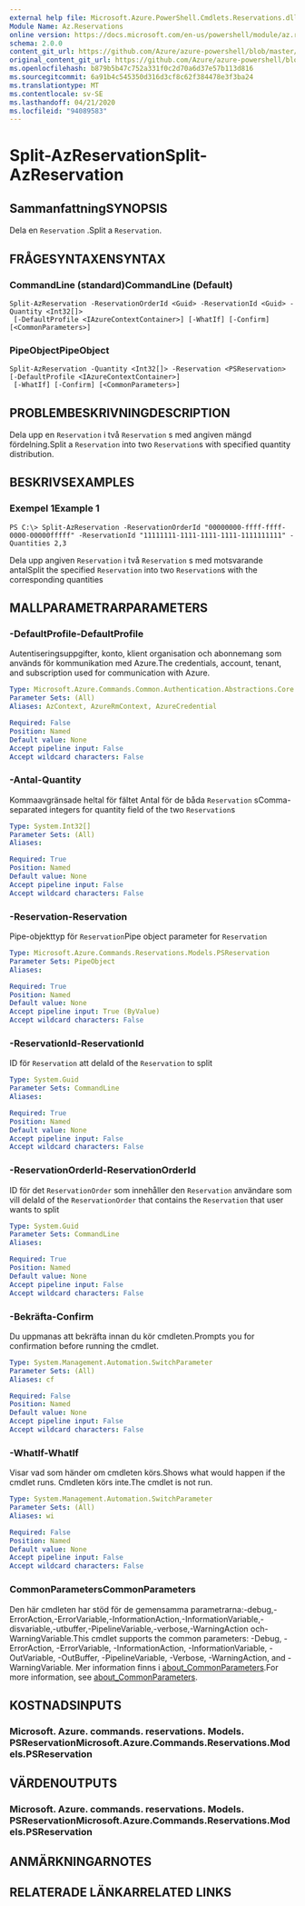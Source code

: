 ```yaml
---
external help file: Microsoft.Azure.PowerShell.Cmdlets.Reservations.dll-Help.xml
Module Name: Az.Reservations
online version: https://docs.microsoft.com/en-us/powershell/module/az.reservations/split-azreservation
schema: 2.0.0
content_git_url: https://github.com/Azure/azure-powershell/blob/master/src/Reservations/Reservations/help/Split-AzReservation.md
original_content_git_url: https://github.com/Azure/azure-powershell/blob/master/src/Reservations/Reservations/help/Split-AzReservation.md
ms.openlocfilehash: b879b5b47c752a331f0c2d70a6d37e57b113d816
ms.sourcegitcommit: 6a91b4c545350d316d3cf8c62f384478e3f3ba24
ms.translationtype: MT
ms.contentlocale: sv-SE
ms.lasthandoff: 04/21/2020
ms.locfileid: "94089583"
---
```

# <span data-ttu-id="701fb-101">Split-AzReservation</span><span class="sxs-lookup"><span data-stu-id="701fb-101">Split-AzReservation</span></span>

## <span data-ttu-id="701fb-102">Sammanfattning</span><span class="sxs-lookup"><span data-stu-id="701fb-102">SYNOPSIS</span></span>
<span data-ttu-id="701fb-103">Dela en `Reservation` .</span><span class="sxs-lookup"><span data-stu-id="701fb-103">Split a `Reservation`.</span></span>

## <span data-ttu-id="701fb-104">FRÅGESYNTAXEN</span><span class="sxs-lookup"><span data-stu-id="701fb-104">SYNTAX</span></span>

### <span data-ttu-id="701fb-105">CommandLine (standard)</span><span class="sxs-lookup"><span data-stu-id="701fb-105">CommandLine (Default)</span></span>
```
Split-AzReservation -ReservationOrderId <Guid> -ReservationId <Guid> -Quantity <Int32[]>
 [-DefaultProfile <IAzureContextContainer>] [-WhatIf] [-Confirm] [<CommonParameters>]
```

### <span data-ttu-id="701fb-106">PipeObject</span><span class="sxs-lookup"><span data-stu-id="701fb-106">PipeObject</span></span>
```
Split-AzReservation -Quantity <Int32[]> -Reservation <PSReservation> [-DefaultProfile <IAzureContextContainer>]
 [-WhatIf] [-Confirm] [<CommonParameters>]
```

## <span data-ttu-id="701fb-107">PROBLEMBESKRIVNING</span><span class="sxs-lookup"><span data-stu-id="701fb-107">DESCRIPTION</span></span>
<span data-ttu-id="701fb-108">Dela upp en `Reservation` i två `Reservation` s med angiven mängd fördelning.</span><span class="sxs-lookup"><span data-stu-id="701fb-108">Split a `Reservation` into two `Reservation`s with specified quantity distribution.</span></span>

## <span data-ttu-id="701fb-109">BESKRIVS</span><span class="sxs-lookup"><span data-stu-id="701fb-109">EXAMPLES</span></span>

### <span data-ttu-id="701fb-110">Exempel 1</span><span class="sxs-lookup"><span data-stu-id="701fb-110">Example 1</span></span>
```
PS C:\> Split-AzReservation -ReservationOrderId "00000000-ffff-ffff-0000-00000fffff" -ReservationId "11111111-1111-1111-1111-1111111111" -Quantities 2,3
```

<span data-ttu-id="701fb-111">Dela upp angiven `Reservation` i två `Reservation` s med motsvarande antal</span><span class="sxs-lookup"><span data-stu-id="701fb-111">Split the specified `Reservation` into two `Reservation`s with the corresponding quantities</span></span>

## <span data-ttu-id="701fb-112">MALLPARAMETRAR</span><span class="sxs-lookup"><span data-stu-id="701fb-112">PARAMETERS</span></span>

### <span data-ttu-id="701fb-113">-DefaultProfile</span><span class="sxs-lookup"><span data-stu-id="701fb-113">-DefaultProfile</span></span>
<span data-ttu-id="701fb-114">Autentiseringsuppgifter, konto, klient organisation och abonnemang som används för kommunikation med Azure.</span><span class="sxs-lookup"><span data-stu-id="701fb-114">The credentials, account, tenant, and subscription used for communication with Azure.</span></span>

```yaml
Type: Microsoft.Azure.Commands.Common.Authentication.Abstractions.Core.IAzureContextContainer
Parameter Sets: (All)
Aliases: AzContext, AzureRmContext, AzureCredential

Required: False
Position: Named
Default value: None
Accept pipeline input: False
Accept wildcard characters: False
```

### <span data-ttu-id="701fb-115">-Antal</span><span class="sxs-lookup"><span data-stu-id="701fb-115">-Quantity</span></span>
<span data-ttu-id="701fb-116">Kommaavgränsade heltal för fältet Antal för de båda `Reservation` s</span><span class="sxs-lookup"><span data-stu-id="701fb-116">Comma-separated integers for quantity field of the two `Reservation`s</span></span>

```yaml
Type: System.Int32[]
Parameter Sets: (All)
Aliases:

Required: True
Position: Named
Default value: None
Accept pipeline input: False
Accept wildcard characters: False
```

### <span data-ttu-id="701fb-117">-Reservation</span><span class="sxs-lookup"><span data-stu-id="701fb-117">-Reservation</span></span>
<span data-ttu-id="701fb-118">Pipe-objekttyp för `Reservation`</span><span class="sxs-lookup"><span data-stu-id="701fb-118">Pipe object parameter for `Reservation`</span></span>

```yaml
Type: Microsoft.Azure.Commands.Reservations.Models.PSReservation
Parameter Sets: PipeObject
Aliases:

Required: True
Position: Named
Default value: None
Accept pipeline input: True (ByValue)
Accept wildcard characters: False
```

### <span data-ttu-id="701fb-119">-ReservationId</span><span class="sxs-lookup"><span data-stu-id="701fb-119">-ReservationId</span></span>
<span data-ttu-id="701fb-120">ID för `Reservation` att dela</span><span class="sxs-lookup"><span data-stu-id="701fb-120">Id of the `Reservation` to split</span></span>

```yaml
Type: System.Guid
Parameter Sets: CommandLine
Aliases:

Required: True
Position: Named
Default value: None
Accept pipeline input: False
Accept wildcard characters: False
```

### <span data-ttu-id="701fb-121">-ReservationOrderId</span><span class="sxs-lookup"><span data-stu-id="701fb-121">-ReservationOrderId</span></span>
<span data-ttu-id="701fb-122">ID för det `ReservationOrder` som innehåller den `Reservation` användare som vill dela</span><span class="sxs-lookup"><span data-stu-id="701fb-122">Id of the `ReservationOrder` that contains the `Reservation` that user wants to split</span></span>

```yaml
Type: System.Guid
Parameter Sets: CommandLine
Aliases:

Required: True
Position: Named
Default value: None
Accept pipeline input: False
Accept wildcard characters: False
```

### <span data-ttu-id="701fb-123">-Bekräfta</span><span class="sxs-lookup"><span data-stu-id="701fb-123">-Confirm</span></span>
<span data-ttu-id="701fb-124">Du uppmanas att bekräfta innan du kör cmdleten.</span><span class="sxs-lookup"><span data-stu-id="701fb-124">Prompts you for confirmation before running the cmdlet.</span></span>

```yaml
Type: System.Management.Automation.SwitchParameter
Parameter Sets: (All)
Aliases: cf

Required: False
Position: Named
Default value: None
Accept pipeline input: False
Accept wildcard characters: False
```

### <span data-ttu-id="701fb-125">-WhatIf</span><span class="sxs-lookup"><span data-stu-id="701fb-125">-WhatIf</span></span>
<span data-ttu-id="701fb-126">Visar vad som händer om cmdleten körs.</span><span class="sxs-lookup"><span data-stu-id="701fb-126">Shows what would happen if the cmdlet runs.</span></span> <span data-ttu-id="701fb-127">Cmdleten körs inte.</span><span class="sxs-lookup"><span data-stu-id="701fb-127">The cmdlet is not run.</span></span>

```yaml
Type: System.Management.Automation.SwitchParameter
Parameter Sets: (All)
Aliases: wi

Required: False
Position: Named
Default value: None
Accept pipeline input: False
Accept wildcard characters: False
```

### <span data-ttu-id="701fb-128">CommonParameters</span><span class="sxs-lookup"><span data-stu-id="701fb-128">CommonParameters</span></span>
<span data-ttu-id="701fb-129">Den här cmdleten har stöd för de gemensamma parametrarna:-debug,-ErrorAction,-ErrorVariable,-InformationAction,-InformationVariable,-disvariable,-utbuffer,-PipelineVariable,-verbose,-WarningAction och-WarningVariable.</span><span class="sxs-lookup"><span data-stu-id="701fb-129">This cmdlet supports the common parameters: -Debug, -ErrorAction, -ErrorVariable, -InformationAction, -InformationVariable, -OutVariable, -OutBuffer, -PipelineVariable, -Verbose, -WarningAction, and -WarningVariable.</span></span> <span data-ttu-id="701fb-130">Mer information finns i [about_CommonParameters](http://go.microsoft.com/fwlink/?LinkID=113216).</span><span class="sxs-lookup"><span data-stu-id="701fb-130">For more information, see [about_CommonParameters](http://go.microsoft.com/fwlink/?LinkID=113216).</span></span>

## <span data-ttu-id="701fb-131">KOSTNADS</span><span class="sxs-lookup"><span data-stu-id="701fb-131">INPUTS</span></span>

### <span data-ttu-id="701fb-132">Microsoft. Azure. commands. reservations. Models. PSReservation</span><span class="sxs-lookup"><span data-stu-id="701fb-132">Microsoft.Azure.Commands.Reservations.Models.PSReservation</span></span>

## <span data-ttu-id="701fb-133">VÄRDEN</span><span class="sxs-lookup"><span data-stu-id="701fb-133">OUTPUTS</span></span>

### <span data-ttu-id="701fb-134">Microsoft. Azure. commands. reservations. Models. PSReservation</span><span class="sxs-lookup"><span data-stu-id="701fb-134">Microsoft.Azure.Commands.Reservations.Models.PSReservation</span></span>

## <span data-ttu-id="701fb-135">ANMÄRKNINGAR</span><span class="sxs-lookup"><span data-stu-id="701fb-135">NOTES</span></span>

## <span data-ttu-id="701fb-136">RELATERADE LÄNKAR</span><span class="sxs-lookup"><span data-stu-id="701fb-136">RELATED LINKS</span></span>
